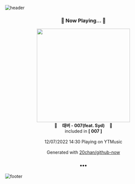 ![header](https://capsule-render.vercel.app/api?type=wave&height=170&section=header&text=Hi.%20I'm%20SHIFT&fontColor=090707&fontAlignX=45&fontAlignY=65&fontSize=100)

<h3 align="center">🎵 Now Playing... 🎵</h3>
<p align="center">
  <a href="https://music.youtube.com/watch?v=rX6CWLRYT5A">
    <img width="300" src="https://lh3.googleusercontent.com/gLcYtwunyzEPM51Gb9BioUwnnFh4xi9Epi6XvelrDqxZ3OzVmbUdJb74Uk7QsNFpITaE6dAPtatSE7UK">
  </a>
  <br>
  🎵&nbsp&nbsp&nbsp <b>태버 - 007(feat. Syd)</b> &nbsp&nbsp&nbsp🎵
  <br>
  included in <b>[ 007 ]</b>
  
  <br />
  <br />
  12/07/2022 14:30 Playing on YTMusic
  <br />
  <br />
  Generated with <a href="https://github.com/20chan/github-now">20chan/github-now</a>
</p>

<h3 align="center">•••</h3>

![footer](https://capsule-render.vercel.app/api?type=wave&height=150&section=footer)
